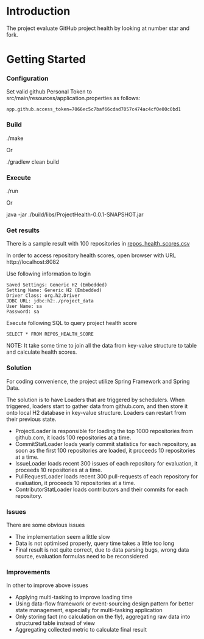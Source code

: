 # Introduction

The project evaluate GitHub project health by looking at number star and fork.

# Getting Started

### Configuration

Set valid github Personal Token to src/main/resources/application.properties as follows:
```
app.github.access_token=7066ec5c7baf66cdad7057c474ac4cf0e00c0bd1
```

### Build

./make

Or

./gradlew clean build

### Execute

./run

Or

java -jar ./build/libs/ProjectHealth-0.0.1-SNAPSHOT.jar

### Get results

There is a sample result with 100 repositories in [repos_health_scores.csv](repos_health_scores.csv)

In order to access repository health scores, open browser with URL http://localhost:8082

Use following information to login
```
Saved Settings: Generic H2 (Embedded)
Setting Name: Generic H2 (Embedded)
Driver Class: org.h2.Driver
JDBC URL: jdbc:h2:./project_data
User Name: sa
Password: sa
```

Execute following SQL to query project health score
```
SELECT * FROM REPOS_HEALTH_SCORE
```
NOTE: It take some time to join all the data from key-value structure to table and calculate health scores.

### Solution

For coding convenience, the project utilize Spring Framework and Spring Data.

The solution is to have Loaders that are triggered by schedulers.
When triggered, loaders start to gather data from github.com,
and then store it onto local H2 database in key-value structure.
Loaders can restart from their previous state.

* ProjectLoader is responsible for loading the top 1000 repositories from github.com, it loads 100 repositories at a time.
* CommitStatLoader loads yearly commit statistics for each repository, as soon as the first 100 repositories are loaded, it proceeds 10 repositories at a time.
* IssueLoader loads recent 300 issues of each repository for evaluation, it proceeds 10 repositories at a time.
* PullRequestLoader loads recent 300 pull-requests of each repository for evaluation, it proceeds 10 repositories at a time.
* ContributorStatLoader loads contributors and their commits for each repository.

### Issues

There are some obvious issues

* The implementation seem a little slow
* Data is not optimised properly, query time takes a little too long
* Final result is not quite correct, due to data parsing bugs, wrong data source, evaluation formulas need to be reconsidered

### Improvements

In other to improve above issues

* Applying multi-tasking to improve loading time
* Using data-flow framework or event-sourcing design pattern for better state management, especially for multi-tasking application
* Only storing fact (no calculation on the fly), aggregating raw data into structured table instead of view
* Aggregating collected metric to calculate final result
